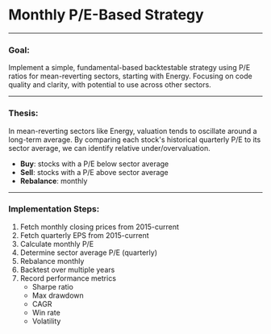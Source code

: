 # **Monthly P/E-Based Strategy**
---
### **Goal**: 
Implement a simple, fundamental-based backtestable strategy using P/E ratios for mean-reverting sectors, starting with Energy. Focusing on code quality and clarity, with potential to use across other sectors. 

---
### **Thesis**:
In mean-reverting sectors like Energy, valuation tends to oscillate around a long-term average. By comparing each stock's historical quarterly P/E to its sector average, we can identify relative under/overvaluation. 
- **Buy**: stocks with a P/E below sector average
- **Sell**: stocks with a P/E above sector average
- **Rebalance**: monthly
---
### **Implementation Steps**:
1. Fetch monthly closing prices from 2015-current
2. Fetch quarterly EPS from 2015-current
3. Calculate monthly P/E
4. Determine sector average P/E (quarterly)
5. Rebalance monthly
6. Backtest over multiple years
7. Record performance metrics
	* Sharpe ratio
	* Max drawdown
	* CAGR
	* Win rate 
	* Volatility
